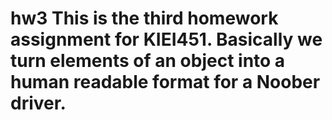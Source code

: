 # hw3 This is the third homework assignment for KIEI451. Basically we turn elements of an object into a human readable format for a Noober driver.
